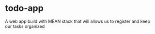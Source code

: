 # todo-app
A web app build with MEAN stack that will allows us to register and keep our tasks organized
